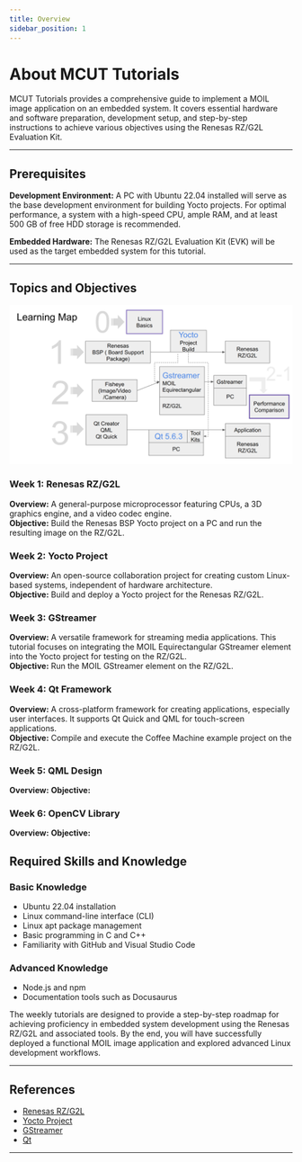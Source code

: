```yaml
---
title: Overview
sidebar_position: 1
---
```


# About MCUT Tutorials

MCUT Tutorials provides a comprehensive guide to implement a MOIL image application on an embedded system. It covers essential hardware and software preparation, development setup, and step-by-step instructions to achieve various objectives using the Renesas RZ/G2L Evaluation Kit.

---

## Prerequisites

**Development Environment:**
A PC with Ubuntu 22.04 installed will serve as the base development environment for building Yocto projects. For optimal performance, a system with a high-speed CPU, ample RAM, and at least 500 GB of free HDD storage is recommended.

**Embedded Hardware:**
The Renesas RZ/G2L Evaluation Kit (EVK) will be used as the target embedded system for this tutorial.

---

## Topics and Objectives

![outline](./img/1.png)

### Week 1: Renesas RZ/G2L

**Overview:** A general-purpose microprocessor featuring CPUs, a 3D graphics engine, and a video codec engine.  
**Objective:** Build the Renesas BSP Yocto project on a PC and run the resulting image on the RZ/G2L.  

### Week 2: Yocto Project

**Overview:** An open-source collaboration project for creating custom Linux-based systems, independent of hardware architecture.   
**Objective:** Build and deploy a Yocto project for the Renesas RZ/G2L.   

### Week 3: GStreamer

**Overview:** A versatile framework for streaming media applications. This tutorial focuses on integrating the MOIL Equirectangular GStreamer element into the Yocto project for testing on the RZ/G2L.  
**Objective:** Run the MOIL GStreamer element on the RZ/G2L.   

### Week 4: Qt Framework

**Overview:** A cross-platform framework for creating applications, especially user interfaces. It supports Qt Quick and QML for touch-screen applications.   
**Objective:** Compile and execute the Coffee Machine example project on the RZ/G2L.  

### Week 5: QML Design

**Overview:** 
**Objective:** 

### Week 6: OpenCV Library

**Overview:** 
**Objective:** 

## Required Skills and Knowledge

### Basic Knowledge
- Ubuntu 22.04 installation
- Linux command-line interface (CLI)
- Linux apt package management
- Basic programming in C and C++
- Familiarity with GitHub and Visual Studio Code

### Advanced Knowledge
- Node.js and npm
- Documentation tools such as Docusaurus

The weekly tutorials are designed to provide a step-by-step roadmap for achieving proficiency in embedded system development using the Renesas RZ/G2L and associated tools. By the end, you will have successfully deployed a functional MOIL image application and explored advanced Linux development workflows.

---

## References

- [Renesas RZ/G2L](https://www.renesas.com/en/products/microcontrollers-microprocessors/rz-mpus/rzg2l-general-purpose-mpu-dual-core-arm-cortex-a55-cpus-and-single-core-cortex-m33-cpu-3d-graphics-and#overview)
- [Yocto Project](https://www.yoctoproject.org/)
- [GStreamer](https://gstreamer.freedesktop.org/)
- [Qt](https://www.qt.io/)

---